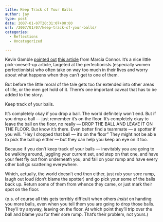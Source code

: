 ```yaml
---
title: Keep Track of Your Balls
author: jay
type: post
date: 2007-01-07T20:31:07+00:00
url: /2007/01/07/keep-track-of-your-balls/
categories:
  - Reflections
  - Uncategorized

---
```

Kevin Gamble [pointed out][1] [this article][2] from Marcia Connor. It’s a nice little pick-oneself-up article, targeted at the perfectionists (especially women perfectionists) who often take on way too much in their lives and worry about what happens when they can’t get to one of them.

But before the little moral of the tale gets too far extended into other areas of life, or the men get hold of it. There’s one important caveat that has to be added to the story.

Keep track of your balls.

It’s completely okay if you drop a ball. The world definitely won’t end. But if you drop a ball — just remember it’s on the floor. It’s completely okay to leave the ball on the floor, no really — DROP THE BALL AND LEAVE IT ON THE FLOOR. But know it’s there. Even better find a teammate — a spotter if you will. “Hey I dropped that ball — it’s on the floor” They might not be able to pick the ball up either — but they can help you keep an eye on it too.

Because if you don’t keep track of your balls — inevitably you are going to be walking around, juggling your current set, and step on that one, and have your feet fly out from underneath you, and fall on your rump and have every other ball go scattering everywhere.

Which, actually, the world doesn’t end then either, just rub your sore rump, laugh out loud (don’t blame the spotter) and go pick your some of the balls back up. Return some of them from whence they came, or just mark their spot on the floor.

(p.s. of course all this gets terribly difficult when others _insist_ on handing you more balls, even when you tell them you are going to drop those balls. They’ll try anyway, leaving on the floor. At which point they’ll trip over the ball and blame you for their sore rump. That’s their problem, not yours.)

 [1]: http://blogs.lib.ncsu.edu/page/hightouch?entry=priority_setting
 [2]: http://marciaconner.com/blog/?p=285